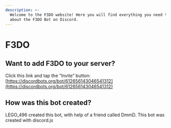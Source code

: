 ```yaml
---
description: >-
  Welcome to the F3DO website! Here you will find everything you need to know
  about the F3DO Bot on Discord.
---
```


# F3DO

## Want to add F3DO to your server?

Click this link and tap the “Invite” button: [https://discordbots.org/bot/612656143046541312](https://discordbots.org/bot/612656143046541312)

## How was this bot created?

LEGO\_496 created this bot, with help of a friend called DmmD. This bot was created with discord.js

